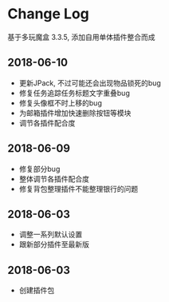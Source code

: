 # Change Log
基于多玩魔盒 3.3.5, 添加自用单体插件整合而成

## 2018-06-10
* 更新JPack, 不过可能还会出现物品锁死的bug
* 修复任务追踪任务标题文字重叠bug
* 修复头像框不时上移的bug
* 为邮箱插件增加快速删除按钮等模块
* 调节各插件配合度

## 2018-06-09
* 修复部分bug
* 整体调节各插件配合度
* 修复背包整理插件不能整理银行的问题

## 2018-06-03
* 调整一系列默认设置
* 跟新部分插件至最新版

## 2018-06-03
* 创建插件包
